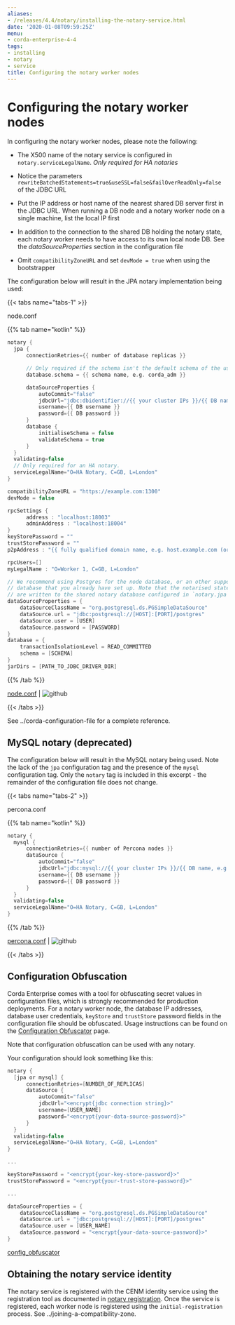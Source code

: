 ```yaml
---
aliases:
- /releases/4.4/notary/installing-the-notary-service.html
date: '2020-01-08T09:59:25Z'
menu:
- corda-enterprise-4-4
tags:
- installing
- notary
- service
title: Configuring the notary worker nodes
---
```



# Configuring the notary worker nodes

In configuring the notary worker nodes, please note the following:


* The X500 name of the notary service is configured in `notary.serviceLegalName`. *Only required for HA notaries*


* Notice the parameters `rewriteBatchedStatements=true&useSSL=false&failOverReadOnly=false`
                    of the JDBC URL


* Put the IP address or host name of the nearest shared DB server first in the JDBC
                    URL. When running a DB node and a notary worker node on a single machine, list the
                    local IP first


* In addition to the connection to the shared DB holding the notary state,
                    each notary worker needs to have access to its own local node DB. See the
                    *dataSourceProperties* section in the configuration file


* Omit `compatibilityZoneURL` and set `devMode = true` when using the bootstrapper


The configuration below will result in the JPA notary implementation being used:


{{< tabs name="tabs-1" >}}

node.conf

{{% tab name="kotlin" %}}
```kotlin
notary {
  jpa {
      connectionRetries={{ number of database replicas }}

      // Only required if the schema isn't the default schema of the user.
      database.schema = {{ schema name, e.g. corda_adm }}

      dataSourceProperties {
          autoCommit="false"
          jdbcUrl="jdbc:dbidentifier://{{ your cluster IPs }}/{{ DB name, e.g. corda }}"
          username={{ DB username }}
          password={{ DB password }}
      }
      database {
          initialiseSchema = false
          validateSchema = true
      }
  }
  validating=false
  // Only required for an HA notary.
  serviceLegalName="O=HA Notary, C=GB, L=London"
}

compatibilityZoneURL = "https://example.com:1300"
devMode = false

rpcSettings {
      address : "localhost:18003"
      adminAddress : "localhost:18004"
}
keyStorePassword = ""
trustStorePassword = ""
p2pAddress : "{{ fully qualified domain name, e.g. host.example.com (or localhost in development) }}:{{ P2P port }}"

rpcUsers=[]
myLegalName : "O=Worker 1, C=GB, L=London"

// We recommend using Postgres for the node database, or an other supported
// database that you already have set up. Note that the notarised states
// are written to the shared notary database configured in `notary.jpa`.
dataSourceProperties = {
    dataSourceClassName = "org.postgresql.ds.PGSimpleDataSource"
    dataSource.url = "jdbc:postgresql://[HOST]:[PORT]/postgres"
    dataSource.user = [USER]
    dataSource.password = [PASSWORD]
}
database = {
    transactionIsolationLevel = READ_COMMITTED
    schema = [SCHEMA]
}
jarDirs = [PATH_TO_JDBC_DRIVER_DIR]

```
{{% /tab %}}

[node.conf](https://github.com/corda/enterprise/blob/release/ent/4.4/docs/source/notary/resources/node.conf) | ![github](/images/svg/github.svg "github")

{{< /tabs >}}

See ../corda-configuration-file for a complete reference.


## MySQL notary (deprecated)

The configuration below will result in the MySQL notary being used. Note the lack of
                the `jpa` configuration tag and the presence of the `mysql` configuration tag. Only the
                `notary` tag is included in this excerpt - the remainder of the configuration file does not
                change.


{{< tabs name="tabs-2" >}}

percona.conf

{{% tab name="kotlin" %}}
```kotlin
notary {
  mysql {
      connectionRetries={{ number of Percona nodes }}
      dataSource {
          autoCommit="false"
          jdbcUrl="jdbc:mysql://{{ your cluster IPs }}/{{ DB name, e.g. corda }}?rewriteBatchedStatements=true&useSSL=false&failOverReadOnly=false"
          username={{ DB username }}
          password={{ DB password }}
      }
  }
  validating=false
  serviceLegalName="O=HA Notary, C=GB, L=London"
}
```
{{% /tab %}}

[percona.conf](https://github.com/corda/enterprise/blob/release/ent/4.4/docs/source/notary/resources/percona.conf) | ![github](/images/svg/github.svg "github")

{{< /tabs >}}


## Configuration Obfuscation

Corda Enterprise comes with a tool for obfuscating secret values in configuration files, which is strongly recommended for production deployments.
                For a notary worker node, the database IP addresses, database user credentials, `keyStore` and `trustStore` password fields in
                the configuration file should be obfuscated. Usage instructions can be found on the [Configuration Obfuscator](../tools-config-obfuscator.md) page.

Note that configuration obfuscation can be used with any notary.

Your configuration should look something like this:

```kotlin
notary {
  [jpa or mysql] {
      connectionRetries=[NUMBER_OF_REPLICAS]
      dataSource {
          autoCommit="false"
          jdbcUrl="<encrypt{jdbc connection string}>"
          username=[USER_NAME]
          password="<encrypt{your-data-source-password}>"
      }
  }
  validating=false
  serviceLegalName="O=HA Notary, C=GB, L=London"
}

...

keyStorePassword = "<encrypt{your-key-store-password}>"
trustStorePassword = "<encrypt{your-trust-store-password}>"

...

dataSourceProperties = {
    dataSourceClassName = "org.postgresql.ds.PGSimpleDataSource"
    dataSource.url = "jdbc:postgresql://[HOST]:[PORT]/postgres"
    dataSource.user = [USER_NAME]
    dataSource.password = "<encrypt{your-data-source-password}>"
}
```
[config_obfuscator](https://github.com/corda/enterprise/blob/release/ent/4.4/docs/source/notary/resources/config_obfuscator)
## Obtaining the notary service identity

The notary service is registered with the CENM identity service using the registration tool as documented in [notary registration](../ha-utilities.md#notary-reg-tool).
                Once the service is registered, each worker node is registered using the `initial-registration` process. See ../joining-a-compatibility-zone.


